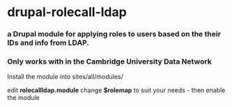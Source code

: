 # drupal-rolecall-ldap

### a Drupal module for applying roles to users based on the their IDs and info from LDAP.

### Only works with in the __Cambridge University Data Network__

Install the module into sites/all/modules/

edit __rolecallldap.module__ change __$rolemap__ to suit your needs - then enable the module
